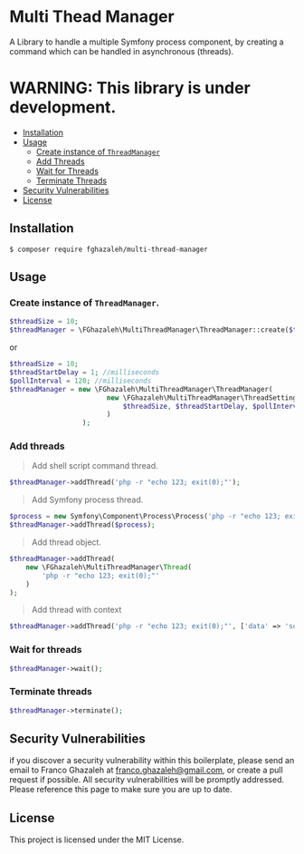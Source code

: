 # Multi Thead Manager

A Library to handle a multiple Symfony process component, 
by creating a command which can be handled in asynchronous (threads).

# WARNING: This library is under development.

- [Installation](#installation)
- [Usage](#usage)
    - [Create instance of `ThreadManager`](#create-instance-of-threadmanager)
    - [Add Threads](#add-threads)
    - [Wait for Threads](#wait-for-threads)
    - [Terminate Threads](#terminate-threads)
- [Security Vulnerabilities](#security-vulnerabilities)
- [License](#license)

## Installation

```
$ composer require fghazaleh/multi-thread-manager
```

## Usage
### Create instance of `ThreadManager`.
```php
$threadSize = 10;
$threadManager = \FGhazaleh\MultiThreadManager\ThreadManager::create($threadSize);
```
or
```php
$threadSize = 10;
$threadStartDelay = 1; //milliseconds
$pollInterval = 120; //milliseconds
$threadManager = new \FGhazaleh\MultiThreadManager\ThreadManager(
                        new \FGhazaleh\MultiThreadManager\ThreadSettings(
                            $threadSize, $threadStartDelay, $pollInterval
                        )               
                  );
```

### Add threads

> Add shell script command thread.
```php
$threadManager->addThread('php -r "echo 123; exit(0);"');
```

> Add Symfony process thread.
```php
$process = new Symfony\Component\Process\Process('php -r "echo 123; exit(0);"');
$threadManager->addThread($process);
```

> Add thread object.
```php
$threadManager->addThread(
    new \FGhazaleh\MultiThreadManager\Thread(
        'php -r "echo 123; exit(0);"'
    )
);
```
> Add thread with context
```php
$threadManager->addThread('php -r "echo 123; exit(0);"', ['data' => 'some data']);
```

### Wait for threads
```php
$threadManager->wait();
```

### Terminate threads
```php
$threadManager->terminate();
```

## Security Vulnerabilities

if you discover a security vulnerability within this boilerplate,
please send an email to Franco Ghazaleh at franco.ghazaleh@gmail.com,
or create a pull request if possible. All security vulnerabilities will be promptly addressed.
Please reference this page to make sure you are up to date.

## License

This project is licensed under the MIT License.